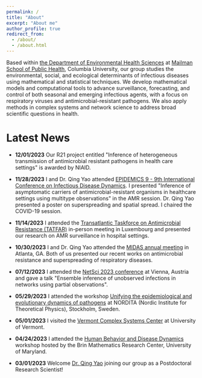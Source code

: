 ```yaml
---
permalink: /
title: "About"
excerpt: "About me"
author_profile: true
redirect_from: 
  - /about/
  - /about.html
---
```


Based within [the Department of Environmental Health Sciences](http://www.mailman.columbia.edu/academic-departments/environmental-health-sciences) at [Mailman School of Public Health](https://www.mailman.columbia.edu/), Columbia University, our group studies the environmental, social, and ecological determinants of infectious diseases using mathematical and statistical techniques. We develop mathematical models and computational tools to advance surveillance, forecasting, and control of both seasonal and emerging infectious agents, with a focus on respiratory viruses and antimicrobial-resistant pathogens. We also apply methods in complex systems and network science to address broad scientific questions in health.

Latest News
======

- **12/01/2023** Our R21 project entitled "Inference of heterogeneous transmission of antimicrobial resistant pathogens in health care settings" is awarded by NIAID.

- **11/28/2023** I and Dr. Qing Yao attended [EPIDEMICS 9 - 9th International Conference on Infectious Disease Dynamics](https://www.elsevier.com/events/conferences/all/international-conference-on-infectious-disease-dynamics). I presented "Inference of asymptomatic carriers of antimicrobial-resistant organisms in healthcare settings using multitype observations" in the AMR session. Dr. Qing Yao presented a poster on superspreading and spatial spread. I chaired the COVID-19 session.

- **11/14/2023** I attended the [Transatlantic Taskforce on Antimicrobial Resistance (TATFAR)](https://www.cdc.gov/drugresistance/tatfar/index.html) in-person meeting in Luxembourg and presented our research on AMR surveillance in hospital settings.

- **10/30/2023** I and Dr. Qing Yao attended the [MIDAS annual meeting](https://midasnetwork.us/midas-network-annual-meeting-midas-2023/) in Atlanta, GA. Both of us presented our recent works on antimicrobial resistance and superspreading of respiratory diseases.

- **07/12/2023** I attended the [NetSci 2023 conference](https://netsci2023.wixsite.com/netsci2023) at Vienna, Austria and gave a talk "Ensemble inference of unobserved infections in networks using partial observations".

- **05/29/2023** I attended the workshop [Unifying the epidemiological and evolutionary dynamics of pathogens](https://indico.fysik.su.se/event/7915/) at NORDITA (Nordic Institute for Theoretical Physics), Stockholm, Sweden.

- **05/01/2023** I visited the [Vermont Complex Systems Center](https://vermontcomplexsystems.org/) at University of Vermont.

- **04/24/2023** I attended the [Human Behavior and Disease Dynamics](https://brinmrc.umd.edu/programs/workshops/spring23/spring23-workshop-disease.html) workshop hosted by the Brin Mathematics Research Center, University of Maryland.

- **03/01/2023** Welcome [Dr. Qing Yao](https://qing1101.com/) joining our group as a Postdoctoral Research Scientist!